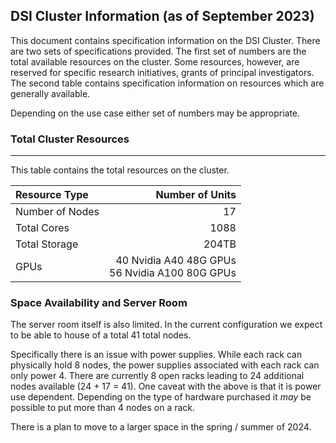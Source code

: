 ## DSI Cluster Information (as of September 2023)

This document contains specification information on the DSI Cluster. There are two sets of specifications provided. The first set of numbers are the total available resources on the cluster. Some resources, however, are reserved for specific research initiatives, grants of principal investigators. The second table contains specification information on resources which are generally available.

Depending on the use case either set of numbers may be appropriate.

### Total Cluster Resources
---

This table contains the total resources on the cluster.


| Resource Type        | Number of Units | 
|:---------------------|--:|
Number of Nodes	| 17
Total Cores	| 1088
Total Storage |  204TB
GPUs | 40 Nvidia A40 48G GPUs  <br/> 56 Nvidia A100 80G GPUs

### Space Availability and Server Room 

The server room itself is also limited. In the current configuration we expect to be able to house of a total 41 total nodes.

Specifically there is an issue with power supplies. While each rack can physically hold 8 nodes, the power supplies associated with each rack can only power 4. There are currently 8 open racks leading to 24 additional nodes available (24 + 17 = 41). One caveat with the above is that it is power use dependent. Depending on the type of hardware purchased it _may_ be possible to put more than 4 nodes on a rack.

There is a plan to move to a larger space in the spring / summer of 2024.


